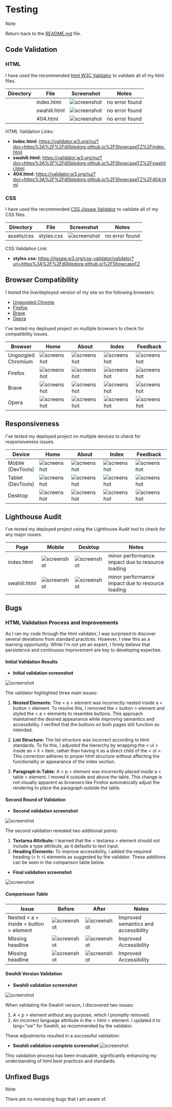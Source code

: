 # Testing

> [!NOTE]  
> Return back to the [README.md](README.md) file.

## Code Validation

### HTML

I have used the recommended [html W3C Validator](https://validator.w3.org) to validate all of my html files.

| Directory | File | Screenshot | Notes |
| --- | --- | --- | --- |
|  | index.html | ![screenshot](documentation/validation/html/index_validation_complete.png) | no error found |
|  | swahili.html | ![screenshot](documentation/validation/css/css_validation_complete.png) | no error found |
|  | 404.html | ![screenshot](documentation/validation/html/404_validation_complete.png) | no error found |


HTML Validation Links:

- **Index.html:** https://validator.w3.org/nu/?doc=https%3A%2F%2Fd0bledore.github.io%2FShowcaseTZ%2Findex.html
- **swahili.html:** https://validator.w3.org/nu/?doc=https%3A%2F%2Fd0bledore.github.io%2FShowcaseTZ%2Fswahili.html
- **404.html:** https://validator.w3.org/nu/?doc=https%3A%2F%2Fd0bledore.github.io%2FShowcaseTZ%2F404.html

### CSS

I have used the recommended [CSS Jigsaw Validator](https://jigsaw.w3.org/css-validator) to validate all of my CSS files.

| Directory | File | Screenshot | Notes |
| --- | --- | --- | --- |
| assets/css | styles.css | ![screenshot](documentation/validation/css/css_validation_complete.png) | no error found |

CSS Validation Link:

- **styles.css:** https://jigsaw.w3.org/css-validator/validator?uri=https%3A%2F%2Fd0bledore.github.io%2FShowcaseTZ

## Browser Compatibility

I tested the live/deployed version of my site on the following browsers: 

- [Ungoogled Chrome](https://www.techspot.com/downloads/7181-ungoogled-chromium.html)
- [Firefox](https://www.mozilla.org/firefox/download/)
- [Brave](https://brave.com/download)
- [Opera](https://www.opera.com/download)

I've tested my deployed project on multiple browsers to check for compatibility issues.

| Browser | Home | About | Index | Feedback | Notes |
| --- | --- | --- | --- | --- | --- |
| Ungoogled Chromium | ![screenshot](documentation/browsers/ungoogled_home.png) | ![screenshot](documentation/browsers/ungoogled_about.png) | ![screenshot](documentation/browsers/ungoogled_index.png) | ![screenshot](documentation/browsers/ungoogled_feedback.png) | Works as expected |
| Firefox | ![screenshot](documentation/browsers/firefox_home.png) | ![screenshot](documentation/browsers/firefox_about.png) | ![screenshot](documentation/browsers/firefox_index.png) | ![screenshot](documentation/browsers/firefox_feedback.png) | Works as expected |
| Brave | ![screenshot](documentation/browsers/brave_home.png) | ![screenshot](documentation/browsers/brave_about.png) | ![screenshot](documentation/browsers/brave_index.png) | ![screenshot](documentation/browsers/brave_feedback.png) | Works as expected |
| Opera | ![screenshot](documentation/browsers/opera_home.png) | ![screenshot](documentation/browsers/opera_about.png) | ![screenshot](documentation/browsers/opera_index.png) | ![screenshot](documentation/browsers/opera_feedback.png) | Works as expected |

## Responsiveness

I've tested my deployed project on multiple devices to check for responsiveness issues.

| Device | Home | About | Index | Feedback | Notes |
| --- | --- | --- | --- | --- | --- |
| Mobile (DevTools) | ![screenshot](documentation/responsiveness/mobile_home.png) | ![screenshot](documentation/responsiveness/mobile_about.png) | ![screenshot](documentation/responsiveness/mobile_index.png) | ![screenshot](documentation/responsiveness/mobile_feedback.png) | Works as expected |
| Tablet (DevTools) | ![screenshot](documentation/responsiveness/tablet_home.png) | ![screenshot](documentation/responsiveness/tablet_about.png) | ![screenshot](documentation/responsiveness/tablet_index.png) | ![screenshot](documentation/responsiveness/tablet_feedback.png) | Works as expected |
| Desktop | ![screenshot](documentation/responsiveness/desktop_home.png) | ![screenshot](documentation/responsiveness/desktop_about.png) | ![screenshot](documentation/responsiveness/desktop_index.png) | ![screenshot](documentation/responsiveness/desktop_feedback.png) | Works as expected |

## Lighthouse Audit

I've tested my deployed project using the Lighthouse Audit tool to check for any major issues.

| Page | Mobile | Desktop | Notes |
| --- | --- | --- | --- |
| index.html | ![screenshot](documentation/lighthouse/mobile_index.png) | ![screenshot](documentation/lighthouse/desktop_index.png) | minor performance impact due to resource loading |
| swahili.html | ![screenshot](documentation/lighthouse/mobile_swahili.png) | ![screenshot](documentation/lighthouse/desktop_swahili.png) | minor performance impact due to resource loading  | 

## Bugs

### HTML Validation Process and Improvements

As I ran my code through the html validator, I was surprised to discover several deviations from standard practices. However, I view this as a learning opportunity. While I'm not yet an expert, I firmly believe that persistence and continuous improvement are key to developing expertise.

#### Initial Validation Results

-  **Initial validation screenshot** 

![screenshot](documentation/validation/html/index_live.png) 

The validator highlighted three main issues: 

1. **Nested Elements:** The < a > element was incorrectly nested inside a < button > element. To resolve this, I removed the < button > element and styled the < a > elements to resemble buttons. This approach maintained the desired appearance while improving semantics and accessibility. I verified that the buttons on both pages still function as intended.

2. **List Structure:** The list structure was incorrect according to html standards. To fix this, I adjusted the hierarchy by wrapping the < ul > inside an < li > item, rather than having it as a direct child of the < ol >. This correction adheres to proper html structure without affecting the functionality or appearance of the index section.

3. **Paragraph in Table:** A < p > element was incorrectly placed inside a < table > element. I moved it outside and above the table. This change is not visually apparent as browsers like Firefox automatically adjust the rendering to place the paragraph outside the table.

#### Second Round of Validation

- **Second validation screenshot**

![screenshot](documentation/validation/html/index_live_2nd.png) 

The second validation revealed two additional points:

1. **Textarea Attribute:** I learned that the < textarea > element should not include a type attribute, as it defaults to text input.
2. **Heading Elements:** To improve accessibility, I added the required heading (< h >) elements as suggested by the validator. These additions can be seen in the comparison table below.

- **Final validation screenshot** 

![screenshot](documentation/validation/html/index_validation_complete.png)


##### Comparisson Table

| Issue | Before | After | Notes |
| --- | --- | --- | --- |
| Nested < a > inside < button > element | ![screenshot](documentation/validation/before_after/before_button.png) | ![screenshot](documentation/validation/before_after/after_button.png) | Improved semantics and accessibility|
| Missing headline | ![screenshot](documentation/validation/before_after/article_before.png) | ![screenshot](documentation/validation/before_after/article_after.png) | Improved Accessibility |
| Missing headline | ![screenshot](documentation/validation/before_after/copyright_before.png) | ![screenshot](documentation/validation/before_after/copyright_after.png) | Improved Accessibility |

#### Swahili Version Validation

- **Swahili validation screenshot**

![screenshot](documentation/validation/html/validating_swahili.png)

When validating the Swahili version, I discovered two issues: 

1. A < p > element without any purpose, which I promptly removed.
2. An incorrect language attribute in the < html > element. I updated it to lang="sw" for Swahili, as recommended by the validator.

These adjustments resulted in a successful validation:

- **Swahili validation complete screenshot**
![screenshot](documentation/validation/html/swahili_validation_complete.png)

This validation process has been invaluable, significantly enhancing my understanding of html best practices and standards.

## Unfixed Bugs

> [!NOTE]  
> There are no remaining bugs that I am aware of.

